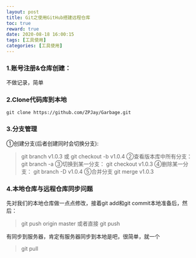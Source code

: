 ```yaml
---
layout: post
title: Git之使用GitHub搭建远程仓库
toc: true
reward: true
date: 2020-08-18 16:00:15
tags: [工具使用]
categories: [工具使用]
---
```

### 1.账号注册&仓库创建：
不做记录，简单
### 2.Clone代码库到本地
<!-- more -->
`git clone https://github.com/ZPJay/Garbage.git`
### 3.分支管理
①创建分支(后者创建同时会切换分支):
> git branch v1.0.3 或 git checkout -b v1.0.4
②查看版本库中所有分支：
> git branch -a
③切换到某一分支：
> git checkout v1.0.3
④删除某一分支：
> git branch -D v1.0.4
⑤合并分支
> git merge v1.0.3

### 4.本地仓库与远程仓库同步问题
先对我们的本地仓库做一点点修改，接着git add和git commit本地准备后，然后：
> git push origin master 或者直接 git push

有同步到服务器，肯定有服务器同步到本地是吧，很简单，就一个
> git pull